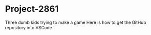 # Project-2861
Three dumb kids trying to make a game
Here is how to get the GitHub repository into VSCode
